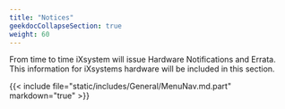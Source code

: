 ```yaml
---
title: "Notices"
geekdocCollapseSection: true
weight: 60
---
```


From time to time iXsystem will issue Hardware Notifications and Errata.
This information for iXsystems hardware will be included in this section.

{{< include file="static/includes/General/MenuNav.md.part" markdown="true" >}}